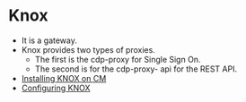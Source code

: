 # Knox
* It is a gateway.
* Knox provides two types of proxies. 
   * The first is the cdp-proxy for Single Sign On.
   * The second is for the cdp-proxy- api for the REST API.
* [Installing KNOX on CM](../documents/mod21_ex03__using_knox_sso.pdf)
* [Configuring KNOX](../documents/mod21_ex02__configuring_knox_sso.pdf)
